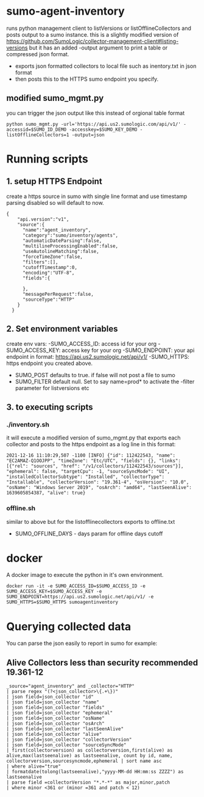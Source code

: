 # sumo-agent-inventory
runs python management client to listVersions or listOfflineCollectors and posts output to a sumo instance.
this is a slightly modified version of https://github.com/SumoLogic/collector-management-client#listing-versions but it has an added -output argument to print a table or compressed json format.

- exports json formatted collectors to local file such as inentory.txt in json format 
- then posts this to the HTTPS sumo endpoint you specify.

## modified sumo_mgmt.py
you can trigger the json output like this instead of orgional table format
```
python sumo_mgmt.py -url='https://api.us2.sumologic.com/api/v1/' -accessid=$SUMO_ID_DEMO -accesskey=$SUMO_KEY_DEMO -listOfflineCollectors=1 -output=json
```

# Running scripts
## 1. setup HTTPS Endpoint
create a https source in sumo with single line format and use timestamp parsing disabled so will default to now.

```
{
    "api.version":"v1",
    "source":{
      "name":"agent_inventory",
      "category":"sumo/inventory/agents",
      "automaticDateParsing":false,
      "multilineProcessingEnabled":false,
      "useAutolineMatching":false,
      "forceTimeZone":false,
      "filters":[],
      "cutoffTimestamp":0,
      "encoding":"UTF-8",
      "fields":{
        
      },
      "messagePerRequest":false,
      "sourceType":"HTTP"
    }
  }
```

## 2. Set environment variables
create env vars:
-SUMO_ACCESS_ID: access id for your org
-SUMO_ACCESS_KEY: access key for your org
-SUMO_ENDPOINT: your api endpoint in format: https://api.us2.sumologic.net/api/v1/
-SUMO_HTTPS: https endpoint you created above.

- SUMO_POST defaults to true. if false will not post a file to sumo
- SUMO_FILTER default null. Set to say name=prod* to activate the -filter parameter for listversions etc

## 3. to executing scripts
### ./inventory.sh
it will execute a modified version of sumo_mgmt.py that exports each collector and posts to the https endpoint as a log line in this format:
```
2021-12-16 11:10:29,507 -1100 [INFO] {"id": 112422543, "name": "EC2AMAZ-Q1OOJPP", "timeZone": "Etc/UTC", "fields": {}, "links": [{"rel": "sources", "href": "/v1/collectors/112422543/sources"}], "ephemeral": false, "targetCpu": -1, "sourceSyncMode": "UI", "installedCollectorSubtype": "Installed", "collectorType": "Installable", "collectorVersion": "19.361-4", "osVersion": "10.0", "osName": "Windows Server 2019", "osArch": "amd64", "lastSeenAlive": 1639605854387, "alive": true}
```

### offline.sh
similar to above but for the listofflinecollectors exports to offline.txt
- SUMO_OFFLINE_DAYS - days param for offline days cutoff

# docker 
A docker image to execute the python in it's own environment.
```
docker run -it -e SUMO_ACCESS_ID=$SUMO_ACCESS_ID -e SUMO_ACCESS_KEY=$SUMO_ACCESS_KEY -e SUMO_ENDPOINT=https://api.us2.sumologic.net/api/v1/ -e SUMO_HTTPS=$SUMO_HTTPS sumoagentinventory
```

# Querying collected data
You can parse the json easily to report in sumo for example:

## Alive Collectors less than security recommended 19.361-12
```
_source="agent_inventory" and _collector="HTTP" 
| parse regex "(?<json_collector>\{.+\})"
| json field=json_collector "id"
| json field=json_collector "name"
| json field=json_collector "fields"
| json field=json_collector "ephemeral"
| json field=json_collector "osName"
| json field=json_collector "osArch"
| json field=json_collector "lastSeenAlive"
| json field=json_collector "alive"
| json field=json_collector "collectorVersion"
| json field=json_collector "sourceSyncMode"
| first(collectorversion) as collectorversion,first(alive) as alive,max(lastseenalive) as lastseenalive, count by id, name, collectorversion,sourcesyncmode,ephemeral | sort name asc
| where alive="true"
| formatdate(tolong(lastseenalive),"yyyy-MM-dd HH:mm:ss ZZZZ") as lastseenalive 
| parse field =collectorVersion "*.*-*" as major,minor,patch 
| where minor <361 or (minor =361 and patch < 12) 

```